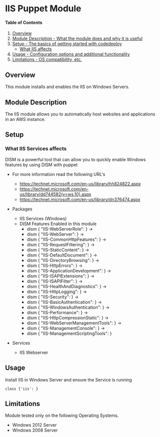 # IIS Puppet Module

#### Table of Contents

1. [Overview](#overview)
2. [Module Description - What the module does and why it is useful](#module-description)
3. [Setup - The basics of getting started with codedeploy](#setup)
    * [What IIS affects](#what-IIS-affects)
4. [Usage - Configuration options and additional functionality](#usage)
5. [Limitations - OS compatibility, etc.](#limitations)

## Overview

This module installs and enables the IIS on Windows Servers.

## Module Description

The IIS module allows you to automatically host websites and applications in an AWS instance. 

## Setup

### What IIS Services affects
DISM is a powerful tool that can allow you to quickly enable
Windows features by using DISM with puppet

* For more information read the following URL's
	* https://technet.microsoft.com/en-us/library/hh824822.aspx
	* https://technet.microsoft.com/en-us/library/dd744582(v=ws.10).aspx
	* https://technet.microsoft.com/en-us/library/dn376474.aspx

* Packages
    * IIS Services (Windows)
    * DISM
    	Features Enabled in this module
    	* dism { "IIS-WebServerRole":            } ->
  		* dism { "IIS-WebServer":                } ->
  		* dism { "IIS-CommonHttpFeatures":       } ->
  		* dism { "IIS-RequestFiltering":         } ->
  		* dism { "IIS-StaticContent":            } ->
  		* dism { "IIS-DefaultDocument":          } ->
  		* dism { "IIS-DirectoryBrowsing":        } ->
  		* dism { "IIS-HttpErrors":               } ->
  		* dism { "IIS-ApplicationDevelopment":   } ->
  		* dism { "IIS-ISAPIExtensions":          } ->
  		* dism { "IIS-ISAPIFilter":              } ->
  		* dism { "IIS-HealthAndDiagnostics":     } ->
  		* dism { "IIS-HttpLogging":              } ->
  		* dism { "IIS-Security":                 } ->
  		* dism { "IIS-BasicAuthentication":      } ->
  		* dism { "IIS-WindowsAuthentication":    } ->
  		* dism { "IIS-Performance":              } ->
  		* dism { "IIS-HttpCompressionStatic":    } ->
  		* dism { "IIS-WebServerManagementTools": } ->
  		* dism { "IIS-ManagementConsole":        } ->
  		* dism { "IIS-ManagementScriptingTools":  } 
    
* Services
    * IIS Webserver

## Usage

Install IIS in Windows Server and ensure the Service is running

    class {'iis': }

## Limitations
Module tested only on the following Operating Systems.
* Windows 2012 Server
* Windows 2008 Server

